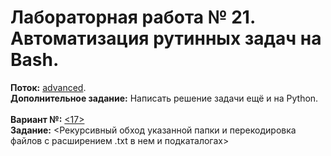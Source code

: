 ﻿# Лабораторная работа № 21. Автоматизация рутинных задач на Bash.
**Поток:** <ins>advanced</ins>.</br>**Дополнительное задание:** Написать решение задачи ещё и на Python.</br></br>**Вариант №:** <ins><17></ins></br>**Задание:** <Рекурсивный обход указанной папки и перекодировка файлов с расширением .txt в нем и подкаталогах>
